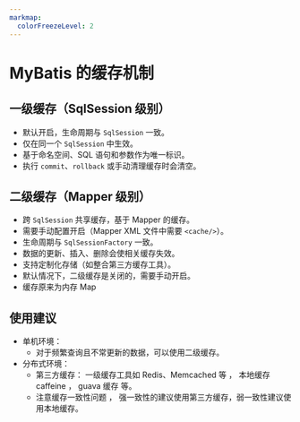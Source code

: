 ```yaml
---
markmap:
  colorFreezeLevel: 2
---
```


# MyBatis 的缓存机制

## 一级缓存（SqlSession 级别）

- 默认开启，生命周期与 `SqlSession` 一致。
- 仅在同一个 `SqlSession` 中生效。
- 基于命名空间、SQL 语句和参数作为唯一标识。
- 执行 `commit`、`rollback` 或手动清理缓存时会清空。

## 二级缓存（Mapper 级别）

- 跨 `SqlSession` 共享缓存，基于 Mapper 的缓存。
- 需要手动配置开启（Mapper XML 文件中需要 `<cache/>`）。
- 生命周期与 `SqlSessionFactory` 一致。
- 数据的更新、插入、删除会使相关缓存失效。
- 支持定制化存储（如整合第三方缓存工具）。
- 默认情况下，二级缓存是关闭的，需要手动开启。
- 缓存原来为内存 Map

## 使用建议

- 单机环境：
  - 对于频繁查询且不常更新的数据，可以使用二级缓存。
- 分布式环境：
  - 第三方缓存： 一级缓存工具如 Redis、Memcached 等 ， 本地缓存 caffeine ， guava 缓存 等。
  - 注意缓存一致性问题 ， 强一致性的建议使用第三方缓存，弱一致性建议使用本地缓存。
